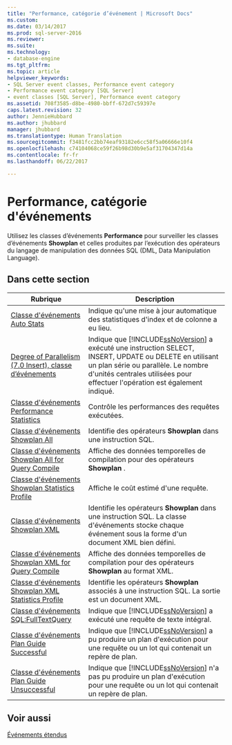 ```yaml
---
title: "Performance, catégorie d’événement | Microsoft Docs"
ms.custom: 
ms.date: 03/14/2017
ms.prod: sql-server-2016
ms.reviewer: 
ms.suite: 
ms.technology:
- database-engine
ms.tgt_pltfrm: 
ms.topic: article
helpviewer_keywords:
- SQL Server event classes, Performance event category
- Performance event category [SQL Server]
- event classes [SQL Server], Performance event category
ms.assetid: 708f3585-d8be-4980-bbff-672d7c59397e
caps.latest.revision: 32
author: JennieHubbard
ms.author: jhubbard
manager: jhubbard
ms.translationtype: Human Translation
ms.sourcegitcommit: f3481fcc2bb74eaf93182e6cc58f5a06666e10f4
ms.openlocfilehash: c74104068ce59f26b98d30b9e5af31704347d14a
ms.contentlocale: fr-fr
ms.lasthandoff: 06/22/2017

---
```

# <a name="performance-event-category"></a>Performance, catégorie d'événements
  Utilisez les classes d’événements **Performance** pour surveiller les classes d’événements **Showplan** et celles produites par l’exécution des opérateurs du langage de manipulation des données SQL (DML, Data Manipulation Language).  
  
## <a name="in-this-section"></a>Dans cette section  
  
|Rubrique|Description|  
|-----------|-----------------|  
|[Classe d'événements Auto Stats](../../relational-databases/event-classes/auto-stats-event-class.md)|Indique qu'une mise à jour automatique des statistiques d'index et de colonne a eu lieu.|  
|[Degree of Parallelism &#40;7.0 Insert&#41;, classe d’événements](../../relational-databases/event-classes/degree-of-parallelism-7-0-insert-event-class.md)|Indique que [!INCLUDE[ssNoVersion](../../includes/ssnoversion-md.md)] a exécuté une instruction SELECT, INSERT, UPDATE ou DELETE en utilisant un plan série ou parallèle. Le nombre d'unités centrales utilisées pour effectuer l'opération est également indiqué.|  
|[Classe d'événements Performance Statistics](../../relational-databases/event-classes/performance-statistics-event-class.md)|Contrôle les performances des requêtes exécutées.|  
|[Classe d'événements Showplan All](../../relational-databases/event-classes/showplan-all-event-class.md)|Identifie des opérateurs **Showplan** dans une instruction SQL.|  
|[Classe d'événements Showplan All for Query Compile](../../relational-databases/event-classes/showplan-all-for-query-compile-event-class.md)|Affiche des données temporelles de compilation pour des opérateurs **Showplan** .|  
|[Classe d'événements Showplan Statistics Profile](../../relational-databases/event-classes/showplan-statistics-profile-event-class.md)|Affiche le coût estimé d'une requête.|  
|[Classe d'événements Showplan XML](../../relational-databases/event-classes/showplan-xml-event-class.md)|Identifie les opérateurs **Showplan** dans une instruction SQL. La classe d'événements stocke chaque événement sous la forme d'un document XML bien défini.|  
|[Classe d'événements Showplan XML for Query Compile](../../relational-databases/event-classes/showplan-xml-for-query-compile-event-class.md)|Affiche des données temporelles de compilation pour des opérateurs **Showplan** au format XML.|  
|[Classe d'événements Showplan XML Statistics Profile](../../relational-databases/event-classes/showplan-xml-statistics-profile-event-class.md)|Identifie les opérateurs **Showplan** associés à une instruction SQL. La sortie est un document XML.|  
|[Classe d'événements SQL:FullTextQuery](../../relational-databases/event-classes/sql-fulltextquery-event-class.md)|Indique que [!INCLUDE[ssNoVersion](../../includes/ssnoversion-md.md)] a exécuté une requête de texte intégral.|  
|[Classe d'événements Plan Guide Successful](../../relational-databases/event-classes/plan-guide-successful-event-class.md)|Indique que [!INCLUDE[ssNoVersion](../../includes/ssnoversion-md.md)] a pu produire un plan d'exécution pour une requête ou un lot qui contenait un repère de plan.|  
|[Classe d'événements Plan Guide Unsuccessful](../../relational-databases/event-classes/plan-guide-unsuccessful-event-class.md)|Indique que [!INCLUDE[ssNoVersion](../../includes/ssnoversion-md.md)] n'a pas pu produire un plan d'exécution pour une requête ou un lot qui contenait un repère de plan.|  
  
## <a name="see-also"></a>Voir aussi  
 [Événements étendus](../../relational-databases/extended-events/extended-events.md)  
  
  
